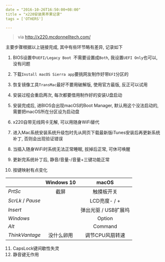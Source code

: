 ```yaml
---
date = "2016-10-26T16:50:00+08:00"
title = "x220安装黑苹果记录"
tags = ['OTHERS']

---
```


> via http://x220.mcdonnelltech.com/

主要步骤根据以上链接完成, 其中有些环节略有差异, 记录如下

1. BIOS设置中`UEFI/Legacy Boot `不需要设置成`Both`, 我设置`UEFI Only`也可以, 没有问题

2. 下载`Install macOS Sierra app`要挑网友制作好带`EFI`分区的

3. 恢复镜像工具`TransMac`最好不要用破解版, 使用官方最版, 反正可以试用

4. 安装过程会重启两次, 每次都要借用制作好的安装U盘启动

5. 安装完成后, 进BIOS会出现macOS的Boot Manager, 默认用这个没法启动的, 需要把macOS所在分区设为启动盘

6. x220自带无线网卡无解, 可以用随身WiFi替代

7. 进入Mac系统安装系统升级包时先从网页下载最新版iTunes安装后再更新系统补丁, 否则会出现验证错误

8. 当插入随身WiFi时系统无法正常睡眠, 拔掉后正常, 可休可唤醒

9. 更新完系统补丁后, 静音/音量-/音量+三键功能正常

10. 按键映射有点变化

|                     | Windows 10 |     macOS     |
| ------------------- | :--------: | :-----------: |
| *PrtSc*             |     截屏     |     触摸板开关     |
| *ScrLk*  /  *Pause* |            |  LCD亮度- / +   |
| *Insert*            |            | 弹出光驱 / USB扩展坞 |
| *Windows*           |            |    Option     |
| *Alt*               |            |    Command    |
| *ThinkVantage*      |   没什么卵用    |   调节CPU风扇转速   |

11. CapsLock键间歇性失灵
12. 静音键无作用

